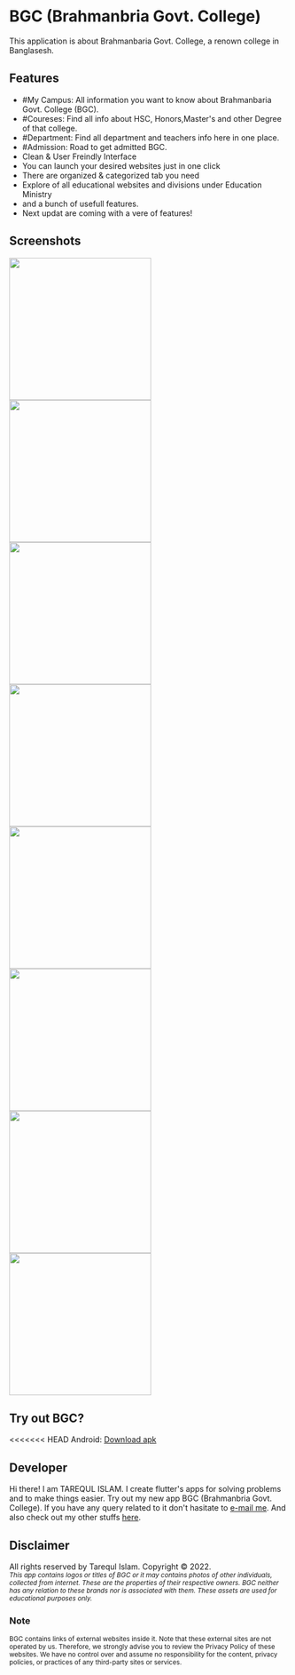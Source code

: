 # BGC (Brahmanbria Govt. College)

This application is about Brahmanbaria Govt. College, a renown college in Banglasesh.

## Features

 - #My Campus: All information you want to know about Brahmanbaria Govt. College (BGC).
 - #Coureses: Find all info about HSC, Honors,Master's and other Degree of that college.
 - #Department: Find all department and teachers info here in one place.
 - #Admission: Road to get admitted BGC.
 - Clean & User Freindly Interface
 - You can launch your desired websites just in one click
 - There are organized & categorized tab you need
 - Explore of all educational websites and divisions under Education Ministry
 - and a bunch of usefull features.
 - Next updat are coming with a vere of features!

## Screenshots

<img src="assets/screenshots/Screenshot_1.jpg" width="256"> <img src="assets/screenshots/Screenshot_2.jpg" width="256"> <img src="assets/screenshots/Screenshot_3.jpg" width="256"> <img src="assets/screenshots/Screenshot_4.jpg" width="256"> <img src="assets/screenshots/Screenshot_5.jpg" width="256"> <img src="assets/screenshots/Screenshot_6.jpg" width="256"> <img src="assets/screenshots/Screenshot_7.jpg" width="256"> <img src="assets/screenshots/Screenshot_8.jpg" width="256">
<!-- ![hello](screenshots/screenshot_1.png)
![hello](screenshots/screenshot_2.png)
![hello](screenshots/screenshot_3.png)
assets/screenshots -->

## Try out BGC?

<<<<<<< HEAD
Android: [Download apk](https://drive.google.com/file/d/1LezTVTtj2i9Bv2u2g2YXMi025HNKGtSR/view?usp=sharing)


## Developer

Hi there! I am TAREQUL ISLAM. I create flutter's apps for solving problems and to make things easier. Try out my new app BGC (Brahmanbria Govt. College). If you have any query related to it don't hasitate to [e-mail me](mailto:tarequlislam542@yahoo.com). And also check out my other stuffs [here](https://github.com/tareqi542).

## Disclaimer

All rights reserved by Tarequl Islam. Copyright &copy; 2022.
<br/><small><i>This app contains logos or titles of BGC or it may contains photos of other individuals, collected from internet. These are the properties of their respective owners. BGC neither has any relation to these brands nor is associated with them. These assets are used for educational purposes only.</i></small>

### Note
 <small>BGC contains links of external websites inside it. Note that these external sites are not operated by us. Therefore, we strongly advise you to review the Privacy Policy of these websites. We have no control over and assume no responsibility for the content, privacy policies, or practices of any third-party sites or services.</small>
